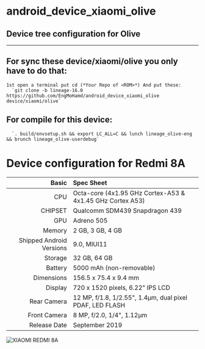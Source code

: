 # android_device_xiaomi_olive
## Device tree configuration for Olive
**************************************************************************************
## For sync these device/xiaomi/olive you only have to do that:
```
1st open a terminal put cd (*Your Repo of <ROM>*) And put these:
  `git clone -b lineage-16.0 https://github.com/EngMoHamd/android_device_xiaomi_olive device/xiaomi/olive`
```

## For compile for this device:
```
  `. build/envsetup.sh && export LC_ALL=C && lunch lineage_olive-eng && brunch lineage_olive-userdebug`
```


Device configuration for Redmi 8A
=================================

Basic   | Spec Sheet
-------:|:-------------------------
CPU     | Octa-core (4x1.95 GHz Cortex-A53 & 4x1.45 GHz Cortex A53)
CHIPSET | Qualcomm SDM439 Snapdragon 439
GPU     | Adreno 505
Memory  | 2 GB, 3 GB, 4 GB
Shipped Android Versions | 9.0, MIUI11
Storage | 32 GB, 64 GB
Battery | 5000 mAh (non-removable)
Dimensions | 156.5 x 75.4 x 9.4 mm
Display | 720 x 1520 pixels, 6.22" IPS LCD
Rear Camera  | 12 MP, f/1.8, 1/2.55", 1.4µm, dual pixel PDAF, LED FLASH
Front Camera | 8 MP, f/2.0, 1/4", 1.12µm
Release Date | September 2019

![XIAOMI REDMI 8A](https://fdn2.gsmarena.com/vv/bigpic/xiaomi-redmi-8a.jpg)
